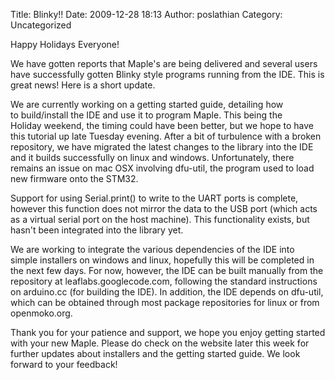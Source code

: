 Title: Blinky!!
Date: 2009-12-28 18:13
Author: poslathian
Category: Uncategorized

Happy Holidays Everyone!

We have gotten reports that Maple's are being delivered and several
users have successfully gotten Blinky style programs running from the
IDE. This is great news! Here is a short update.

We are currently working on a getting started guide, detailing how
to build/install the IDE and use it to program Maple. This being the
Holiday weekend, the timing could have been better, but we hope to have
this tutorial up late Tuesday evening. After a bit of turbulence with a
broken repository, we have migrated the latest changes to the library
into the IDE and it builds successfully on linux and windows.
Unfortunately, there remains an issue on mac OSX involving dfu-util, the
program used to load new firmware onto the STM32.

Support for using Serial.print() to write to the UART ports is complete,
however this function does not mirror the data to the USB port (which
acts as a virtual serial port on the host machine). This functionality
exists, but hasn't been integrated into the library yet.

We are working to integrate the various dependencies of the IDE into
simple installers on windows and linux, hopefully this will be completed
in the next few days. For now, however, the IDE can be built manually
from the repository at leaflabs.googlecode.com, following the standard
instructions on arduino.cc (for building the IDE). In addition, the IDE
depends on dfu-util, which can be obtained through most package
repositories for linux or from openmoko.org.

Thank you for your patience and support, we hope you enjoy getting
started with your new Maple. Please do check on the website later this
week for further updates about installers and the getting started guide.
We look forward to your feedback!
